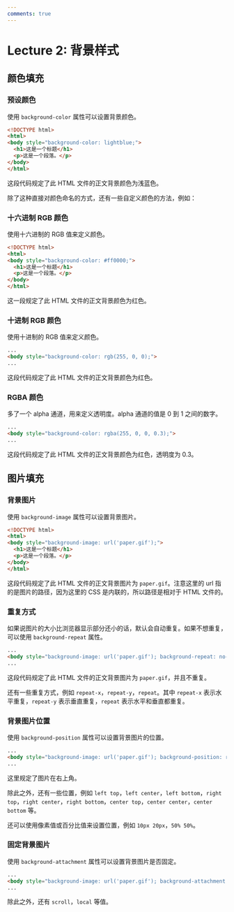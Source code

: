 ```yaml
---
comments: true
---
```


# Lecture 2: 背景样式

## 颜色填充

### 预设颜色

使用 `background-color` 属性可以设置背景颜色。

```html
<!DOCTYPE html>
<html>
<body style="background-color: lightblue;">
  <h1>这是一个标题</h1>
  <p>这是一个段落。</p>
</body>
</html>
```

这段代码规定了此 HTML 文件的正文背景颜色为浅蓝色。

除了这种直接对颜色命名的方式，还有一些自定义颜色的方法，例如：

### 十六进制 RGB 颜色

使用十六进制的 RGB 值来定义颜色。

```html
<!DOCTYPE html>
<html>
<body style="background-color: #ff0000;">
  <h1>这是一个标题</h1>
  <p>这是一个段落。</p>
</body>
</html>
```

这一段规定了此 HTML 文件的正文背景颜色为红色。

### 十进制 RGB 颜色

使用十进制的 RGB 值来定义颜色。

```html
...
<body style="background-color: rgb(255, 0, 0);">
...
```

这段代码规定了此 HTML 文件的正文背景颜色为红色。

### RGBA 颜色

多了一个 alpha 通道，用来定义透明度。alpha 通道的值是 0 到 1 之间的数字。

```html
...
<body style="background-color: rgba(255, 0, 0, 0.3);">
...
```

这段代码规定了此 HTML 文件的正文背景颜色为红色，透明度为 0.3。

## 图片填充

### 背景图片

使用 `background-image` 属性可以设置背景图片。

```html
<!DOCTYPE html>
<html>
<body style="background-image: url('paper.gif');">
  <h1>这是一个标题</h1>
  <p>这是一个段落。</p>
</body>
</html>
```

这段代码规定了此 HTML 文件的正文背景图片为 `paper.gif`。注意这里的 url 指的是图片的路径，因为这里的 CSS 是内联的，所以路径是相对于 HTML 文件的。

### 重复方式

如果说图片的大小比浏览器显示部分还小的话，默认会自动重复。如果不想重复，可以使用 `background-repeat` 属性。

```html
...
<body style="background-image: url('paper.gif'); background-repeat: no-repeat;">
...
```

这段代码规定了此 HTML 文件的正文背景图片为 `paper.gif`，并且不重复。

还有一些重复方式，例如 `repeat-x`，`repeat-y`，`repeat`。其中 `repeat-x` 表示水平重复，`repeat-y` 表示垂直重复，`repeat` 表示水平和垂直都重复。

### 背景图片位置

使用 `background-position` 属性可以设置背景图片的位置。

```html
...
<body style="background-image: url('paper.gif'); background-position: right top;">
...
```

这里规定了图片在右上角。

除此之外，还有一些位置，例如 `left top`，`left center`，`left bottom`，`right top`，`right center`，`right bottom`，`center top`，`center center`，`center bottom` 等。

还可以使用像素值或百分比值来设置位置，例如 `10px 20px`，`50% 50%`。

### 固定背景图片

使用 `background-attachment` 属性可以设置背景图片是否固定。

```html
...
<body style="background-image: url('paper.gif'); background-attachment: fixed;">
...
```

除此之外，还有 `scroll`，`local` 等值。